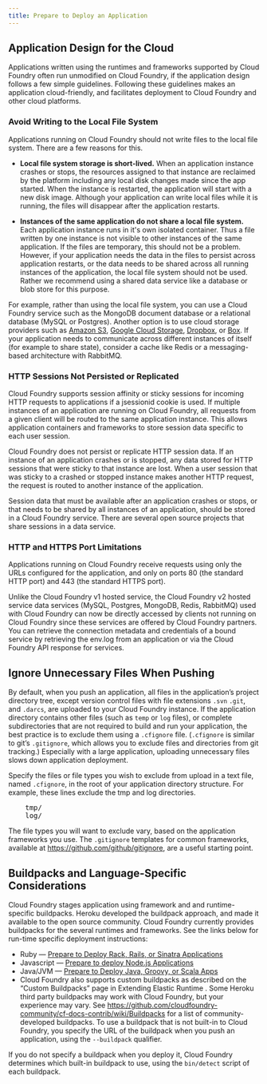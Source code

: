 ```yaml
---
title: Prepare to Deploy an Application
---
```


## <a id="app-design">Application Design for the Cloud

Applications written using the runtimes and frameworks supported by Cloud Foundry often run unmodified on Cloud Foundry, if the application design follows a few simple guidelines. Following these guidelines makes an application cloud-friendly, and facilitates deployment to Cloud Foundry and other cloud platforms.

### <a id="filesystem"></a>Avoid Writing to the Local File System ###

Applications running on Cloud Foundry should not write files to the local file system. There are a few reasons for this.

* **Local file system storage is short-lived.** When an application instance crashes or stops, the resources assigned to that instance are reclaimed by the platform including any local disk changes made since the app started. When the instance is restarted, the application will start with a new disk image. Although your application can write local files while it is running, the files will disappear after the application restarts.

* **Instances of the same application do not share a local file system.** Each application instance runs in it's own isolated container. Thus a file written by one instance is not visible to other instances of the same application. If the files are temporary, this should not be a problem. However, if your application needs the data in the files to persist across application restarts, or the data needs to be shared across all running instances of the application, the local file system should not be used. Rather we recommend using a shared data service like a database or blob store for this purpose.

For example, rather than using the local file system, you can use a Cloud Foundry service such as the MongoDB document database or a relational database (MySQL or Postgres). Another option is to use cloud storage providers such as [Amazon S3](http://aws.amazon.com/s3/), [Google Cloud Storage](https://cloud.google.com/products/cloud-storage), [Dropbox](https://www.dropbox.com/developers), or [Box](http://developers.box.com/). If your application needs to communicate across different instances of itself (for example to share state), consider a cache like Redis or a messaging-based architecture with RabbitMQ.

### <a id="sessions"></a>HTTP Sessions Not Persisted or Replicated  ###

Cloud Foundry supports session affinity or sticky sessions for incoming HTTP requests to applications if a jsessionid cookie is used. If multiple instances of an application are running on Cloud Foundry, all requests from a given client will be routed to the same application instance. This allows application containers and frameworks to store session data specific to each user session.

Cloud Foundry does not persist or replicate HTTP session data. If an instance of an application crashes or is stopped, any data stored for HTTP sessions that were sticky to that instance are lost. When a user session that was sticky to a crashed or stopped instance makes another HTTP request, the request is routed to another instance of the application.

Session data that must be available after an application crashes or stops, or that needs to be shared by all instances of an application, should be stored in a Cloud Foundry service. There are several open source projects that share sessions in a data service.

### <a id="ports"></a>HTTP and HTTPS Port Limitations ###

Applications running on Cloud Foundry receive requests using only the URLs configured for the application, and only on ports 80 (the standard HTTP port) and 443 (the standard HTTPS port).

Unlike the Cloud Foundry v1 hosted service, the Cloud Foundry v2 hosted service data services (MySQL, Postgres, MongoDB, Redis, RabbitMQ) used with Cloud Foundry can now be directly accessed by clients not running on Cloud Foundry since these services are offered by Cloud Foundry partners. You can retrieve the connection metadata and credentials of a bound service by retrieving the env.log from an application or via the Cloud Foundry API response for services.

## <a id="cfignore"></a>Ignore Unnecessary Files When Pushing ##

By default, when you push an application, all files in the application’s project directory tree, except version control files with file extensions `.svn` `.git`, and `.darcs`, are uploaded to your Cloud Foundry instance. If the application directory contains other files (such as `temp` or `log` files), or complete subdirectories that are not required to build and run your application, the best practice is to exclude them using a `.cfignore` file. (`.cfignore` is similar to git’s `.gitignore`, which allows you to exclude files and directories from git tracking.) Especially with a large application, uploading unnecessary files slows down application deployment.

Specify the files or file types you wish to exclude from upload in a text file, named `.cfignore`, in the root of your application directory structure. For example, these lines exclude the tmp and log directories.

<pre class="terminal">
	tmp/
	log/
</pre>

The file types you will want to exclude vary, based on the application frameworks you use. The `.gitignore` templates for common frameworks, available at https://github.com/github/gitignore, are a useful starting point.

## <a id="Buildpack">Buildpacks and Language-Specific Considerations ##

Cloud Foundry stages application using framework and and runtime-specific buildpacks. Heroku developed the buildpack approach, and made it available to the open source community. Cloud Foundry currently provides buildpacks for the several runtimes and frameworks. See the links below for run-time specific deployment instructions:

* Ruby — [Prepare to Deploy Rack, Rails, or Sinatra Applications](deploy-ruby.html)
* Javascript — [Prepare to deploy Node.js Applications](./deploy-node.html)
* Java/JVM — [Prepare to Deploy Java, Groovy, or Scala Apps](./deploy-java.html)
* Cloud Foundry also supports custom buildpacks as described on the “Custom Buildpacks” page in Extending Elastic Runtime . Some Heroku third party buildpacks may work with Cloud Foundry, but your experience may vary. See https://github.com/cloudfoundry-community/cf-docs-contrib/wiki/Buildpacks for a list of community-developed buildpacks. To use a buildpack that is not built-in to Cloud Foundry, you specify the URL of the buildpack when you push an application, using the `--buildpack` qualifier.

If you do not specify a buildpack when you deploy it, Cloud Foundry determines which built-in buildpack to use, using the `bin/detect` script of each buildpack.